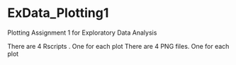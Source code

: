 ExData_Plotting1
================

Plotting Assignment 1 for Exploratory Data Analysis

There are 4 Rscripts . One for each plot
There are 4 PNG files. One for each plot
